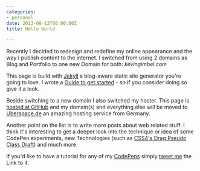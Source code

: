 ```yaml
---
categories:
- personal
date: 2013-08-12T00:00:00Z
title: Hello World

---
```


Recently I decided to redesign and redefine my online appearance and the way I publish content to the internet. I switched from using 2 domains as Blog and Portfolio to one new Domain for both: *kevingimbel.com*

This page is build with [Jekyll](http://jekyllrb.com) a blog-aware static site generator you're going to love. I wrote a [Guide to get started](/jekyll-guide/) - so if you consider doing so give it a look.

Beside switching to a new domain I also switched my hoster. This page is [hosted at GitHub](https://github.com/kevingimbel/kevingimbel.github.io) and my domain(s) and everything else will be moved to [Uberspace.de](http://uberspace.de) an amazing hosting service from Germany.

Another point on the list is to write more posts about web related stuff. I think it's interesting to get a deeper look into the technique or idea of some CodePen experiments, new Technologies (such as [CSS4's Drag Pseudo Class Draft](http://dev.w3.org/csswg/selectors4/#drag-pseudos)) and much more. 

If you'd like to have a tutorial for any of my [CodePens](http://codepen.io/kevingimbel) simply [tweet me](http://twitter.com/_kevinatari) the Link to it.

